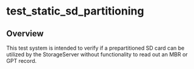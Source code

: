 # test\_static\_sd\_partitioning

## Overview

This test system is intended to verify if a prepartitioned SD card can be utilized by the StorageServer without functionality to read out an MBR or GPT record.
